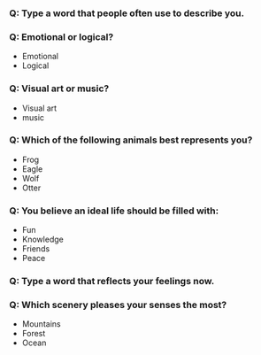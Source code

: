 ### Q: Type a word that people often use to describe you.

### Q: Emotional or logical?

- Emotional
- Logical

### Q: Visual art or music?

- Visual art
- music

### Q: Which of the following animals best represents you?

- Frog
- Eagle
- Wolf
- Otter

### Q: You believe an ideal life should be filled with:

- Fun
- Knowledge
- Friends
- Peace

### Q: Type a word that reflects your feelings now.

### Q: Which scenery pleases your senses the most?

- Mountains
- Forest
- Ocean
